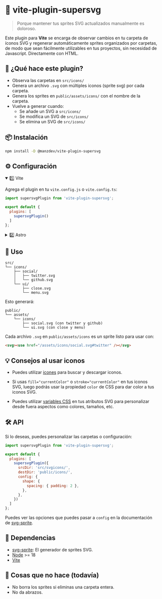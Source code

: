 # 🧪 vite-plugin-supersvg

> Porque mantener tus sprites SVG actualizados manualmente es doloroso.

Este plugin para **Vite** se encarga de observar cambios en tu carpeta de íconos SVG y regenerar automáticamente sprites organizados por carpetas, de modo que sean fácilmente utilizables en tus proyectos, sin necesidad de Javascript. Directamente con HTML.

## 🧠 ¿Qué hace este plugin?

- Observa las carpetas en `src/icons/`
- Genera un archivo `.svg` con múltiples iconos (sprite svg) por cada carpeta.
- Genera los sprites en `public/assets/icons/` con el nombre de la carpeta.
- Vuelve a generar cuando:
  - Se añade un SVG a `src/icons/`
  - Se modifica un SVG de `src/icons/`
  - Se elimina un SVG de `src/icons/`

## 📦 Instalación

```bash
npm install -D @manzdev/vite-plugin-supersvg
```

## ⚙️ Configuración

<details name="config" open>
  <summary>1️⃣ Vite</summary>

Agrega el plugin en tu `vite.config.js` o `vite.config.ts`:

```js
import supersvgPlugin from 'vite-plugin-supersvg';

export default {
  plugins: [
    supersvgPlugin()
  ]
};
```

</details>
<details name="config">
  <summary>2️⃣ Astro</summary>

Si estás usando Astro, también puedes usarlo, ya que Astro usa Vite:

```js
import { defineConfig } from "astro/config";
import supersvgPlugin from 'vite-plugin-supersvg';

export default defineConfig({
  vite: {
    plugins: [
      supersvgPlugin()
    ]
  }
});
```
</details>

## 📁 Uso

```
src/
└── icons/
    ├── social/
    │   ├── twitter.svg
    │   └── github.svg
    └── ui/
        ├── close.svg
        └── menu.svg
```

Esto generará:

```
public/
└── assets/
    └── icons/
        ├── social.svg (con twitter y github)
        └── ui.svg (con close y menu)
```

Cada archivo `.svg` en `public/assets/icons` es un sprite listo para usar con:

```html
<svg><use href="/assets/icons/social.svg#twitter" /></svg>
```

## 💡 Consejos al usar iconos

- Puedes utilizar [icones](https://icones.js.org/) para buscar y descargar iconos.

- Si usas `fill="currentColor"` o `stroke="currentColor"` en tus iconos SVG, luego podrás usar la propiedad `color` de CSS para dar color a tus iconos SVG.

- Puedes utilizar [variables CSS](https://lenguajecss.com/css/variables-css/css-custom-properties/) en tus atributos SVG para personalizar desde fuera aspectos como colores, tamaños, etc.

## 🛠 API

Si lo deseas, puedes personalizar las carpetas o configuración:

```js
import supersvgPlugin from 'vite-plugin-supersvg';

export default {
  plugins: [
    supersvgPlugin({
      srcDir: 'src/svgicons/',
      destDir: 'public/icons/',
      config: {
        shape: {
          spacing: { padding: 2 },
        },
      },
    })
  ]
};
```

Puedes ver las opciones que puedes pasar a `config` en la documentación de [svg-sprite](https://github.com/svg-sprite/svg-sprite?tab=readme-ov-file#configuration-basics).

## 📡 Dependencias

- [svg-sprite](https://github.com/svg-sprite/svg-sprite): El generador de sprites SVG.
- [Node](https://nodejs.org/) >= 18
- [Vite](https://vite.dev/)

## 🧼 Cosas que no hace (todavía)

- No borra los sprites si eliminas una carpeta entera.
- No da abrazos.

